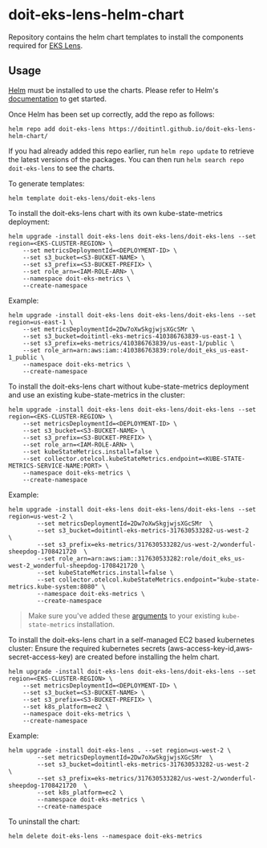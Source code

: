 # doit-eks-lens-helm-chart

Repository contains the helm chart templates to install the components required for [EKS Lens](#https://help.doit.com/docs/dashboards/eks-lens).

## Usage

[Helm](https://helm.sh) must be installed to use the charts.  Please refer to Helm's [documentation](https://helm.sh/docs) to get started.

Once Helm has been set up correctly, add the repo as follows:

    helm repo add doit-eks-lens https://doitintl.github.io/doit-eks-lens-helm-chart/

If you had already added this repo earlier, run `helm repo update` to retrieve the latest versions of the packages. You can then run `helm search repo doit-eks-lens` to see the charts.

To generate templates:

    helm template doit-eks-lens/doit-eks-lens

To install the doit-eks-lens chart with its own kube-state-metrics deployment:

    helm upgrade -install doit-eks-lens doit-eks-lens/doit-eks-lens --set region=<EKS-CLUSTER-REGION> \
        --set metricsDeploymentId=<DEPLOYMENT-ID> \
        --set s3_bucket=<S3-BUCKET-NAME> \
        --set s3_prefix=<S3-BUCKET-PREFIX> \
        --set role_arn=<IAM-ROLE-ARN> \
        --namespace doit-eks-metrics \
        --create-namespace

Example:

    helm upgrade -install doit-eks-lens doit-eks-lens/doit-eks-lens --set region=us-east-1 \
        --set metricsDeploymentId=2Dw7oXwSkgjwjsXGcSMr \
        --set s3_bucket=doitintl-eks-metrics-410386763839-us-east-1 \
        --set s3_prefix=eks-metrics/410386763839/us-east-1/public \
        --set role_arn=arn:aws:iam::410386763839:role/doit_eks_us-east-1_public \
        --namespace doit-eks-metrics \
        --create-namespace

To install the doit-eks-lens chart without kube-state-metrics deployment and use an existing kube-state-metrics in the cluster:

    helm upgrade -install doit-eks-lens doit-eks-lens/doit-eks-lens --set region=<EKS-CLUSTER-REGION> \
        --set metricsDeploymentId=<DEPLOYMENT-ID> \
        --set s3_bucket=<S3-BUCKET-NAME> \
        --set s3_prefix=<S3-BUCKET-PREFIX> \
        --set role_arn=<IAM-ROLE-ARN> \
        --set kubeStateMetrics.install=false \
        --set collector.otelcol.kubeStateMetrics.endpoint=<KUBE-STATE-METRICS-SERVICE-NAME:PORT> \
        --namespace doit-eks-metrics \
        --create-namespace

Example:

    helm upgrade -install doit-eks-lens doit-eks-lens/doit-eks-lens --set region=us-west-2 \
            --set metricsDeploymentId=2Dw7oXwSkgjwjsXGcSMr  \
            --set s3_bucket=doitintl-eks-metrics-317630533282-us-west-2   \
            --set s3_prefix=eks-metrics/317630533282/us-west-2/wonderful-sheepdog-1708421720  \
            --set role_arn=arn:aws:iam::317630533282:role/doit_eks_us-west-2_wonderful-sheepdog-1708421720 \
            --set kubeStateMetrics.install=false \
            --set collector.otelcol.kubeStateMetrics.endpoint="kube-state-metrics.kube-system:8080" \
            --namespace doit-eks-metrics \
            --create-namespace

> Make sure you've added these [arguments](https://github.com/doitintl/doit-eks-lens-helm-chart/blob/main/charts/doit-eks-lens/templates/doit-kube-state-metrics.yaml#L180) to your existing `kube-state-metrics` installation.


To install the doit-eks-lens chart in a self-managed EC2 based kubernetes cluster:
Ensure the required kubernetes secrets (aws-access-key-id,aws-secret-access-key) are created before installing the helm chart.

    helm upgrade -install doit-eks-lens doit-eks-lens/doit-eks-lens --set region=<EKS-CLUSTER-REGION> \
        --set metricsDeploymentId=<DEPLOYMENT-ID> \
        --set s3_bucket=<S3-BUCKET-NAME> \
        --set s3_prefix=<S3-BUCKET-PREFIX> \
        --set k8s_platform=ec2 \
        --namespace doit-eks-metrics \
        --create-namespace

Example:

    helm upgrade -install doit-eks-lens . --set region=us-west-2 \
            --set metricsDeploymentId=2Dw7oXwSkgjwjsXGcSMr  \
            --set s3_bucket=doitintl-eks-metrics-317630533282-us-west-2   \
            --set s3_prefix=eks-metrics/317630533282/us-west-2/wonderful-sheepdog-1708421720  \
            --set k8s_platform=ec2 \
            --namespace doit-eks-metrics \
            --create-namespace


To uninstall the chart:

    helm delete doit-eks-lens --namespace doit-eks-metrics 
